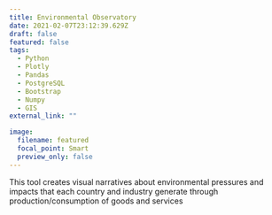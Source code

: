 ```yaml
---
title: Environmental Observatory
date: 2021-02-07T23:12:39.629Z
draft: false
featured: false
tags:
  - Python
  - Plotly
  - Pandas
  - PostgreSQL
  - Bootstrap
  - Numpy
  - GIS
external_link: ""

image:
  filename: featured
  focal_point: Smart
  preview_only: false
---
```

This tool creates visual narratives about environmental pressures and impacts that each country and industry generate through production/consumption of goods and services